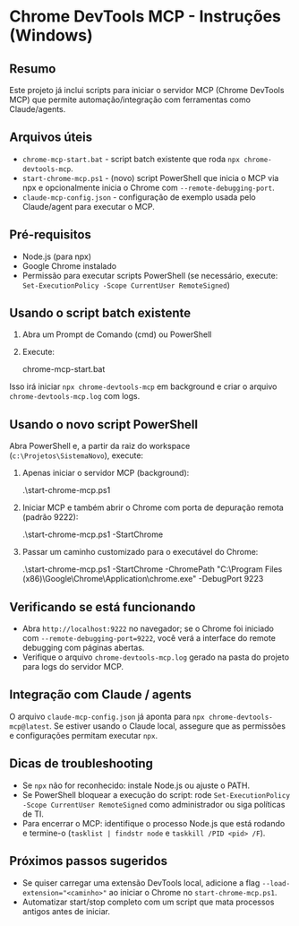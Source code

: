 Chrome DevTools MCP - Instruções (Windows)
=========================================

Resumo
------
Este projeto já inclui scripts para iniciar o servidor MCP (Chrome DevTools MCP) que permite automação/integração com ferramentas como Claude/agents.

Arquivos úteis
-------------
- `chrome-mcp-start.bat`  - script batch existente que roda `npx chrome-devtools-mcp`.
- `start-chrome-mcp.ps1`  - (novo) script PowerShell que inicia o MCP via npx e opcionalmente inicia o Chrome com `--remote-debugging-port`.
- `claude-mcp-config.json` - configuração de exemplo usada pelo Claude/agent para executar o MCP.

Pré-requisitos
-------------
- Node.js (para npx)
- Google Chrome instalado
- Permissão para executar scripts PowerShell (se necessário, execute: `Set-ExecutionPolicy -Scope CurrentUser RemoteSigned`)

Usando o script batch existente
-------------------------------
1. Abra um Prompt de Comando (cmd) ou PowerShell
2. Execute:

   chrome-mcp-start.bat

Isso irá iniciar `npx chrome-devtools-mcp` em background e criar o arquivo `chrome-devtools-mcp.log` com logs.

Usando o novo script PowerShell
-------------------------------
Abra PowerShell e, a partir da raiz do workspace (`c:\Projetos\SistemaNovo`), execute:

1) Apenas iniciar o servidor MCP (background):

   .\start-chrome-mcp.ps1

2) Iniciar MCP e também abrir o Chrome com porta de depuração remota (padrão 9222):

   .\start-chrome-mcp.ps1 -StartChrome

3) Passar um caminho customizado para o executável do Chrome:

   .\start-chrome-mcp.ps1 -StartChrome -ChromePath "C:\\Program Files (x86)\\Google\\Chrome\\Application\\chrome.exe" -DebugPort 9223

Verificando se está funcionando
-------------------------------
- Abra `http://localhost:9222` no navegador; se o Chrome foi iniciado com `--remote-debugging-port=9222`, você verá a interface do remote debugging com páginas abertas.
- Verifique o arquivo `chrome-devtools-mcp.log` gerado na pasta do projeto para logs do servidor MCP.

Integração com Claude / agents
-------------------------------
O arquivo `claude-mcp-config.json` já aponta para `npx chrome-devtools-mcp@latest`. Se estiver usando o Claude local, assegure que as permissões e configurações permitam executar `npx`.

Dicas de troubleshooting
-----------------------
- Se `npx` não for reconhecido: instale Node.js ou ajuste o PATH.
- Se PowerShell bloquear a execução do script: rode `Set-ExecutionPolicy -Scope CurrentUser RemoteSigned` como administrador ou siga políticas de TI.
- Para encerrar o MCP: identifique o processo Node.js que está rodando e termine-o (`tasklist | findstr node` e `taskkill /PID <pid> /F`).

Próximos passos sugeridos
------------------------
- Se quiser carregar uma extensão DevTools local, adicione a flag `--load-extension="<caminho>"` ao iniciar o Chrome no `start-chrome-mcp.ps1`.
- Automatizar start/stop completo com um script que mata processos antigos antes de iniciar.
